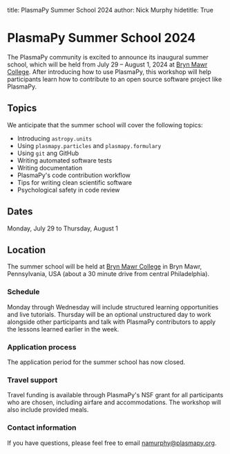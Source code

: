 title: PlasmaPy Summer School 2024
author: Nick Murphy
hidetitle: True

[Bryn Mawr College]: https://www.brynmawr.edu/about-college/visit-guide/maps-directions

# PlasmaPy Summer School 2024

The PlasmaPy community is excited to announce its inaugural summer
school, which will be held from July 29 – August 1, 2024 at
[Bryn Mawr College]. After introducing how to use PlasmaPy, this
workshop will help participants learn how to contribute to an open
source software project like PlasmaPy.

## Topics

We anticipate that the summer school will cover the following topics:

- Introducing `astropy.units`
- Using `plasmapy.particles` and `plasmapy.formulary`
- Using `git` ang GitHub
- Writing automated software tests
- Writing documentation
- PlasmaPy's code contribution workflow
- Tips for writing clean scientific software
- Psychological safety in code review

## Dates

Monday, July 29 to Thursday, August 1

## Location

The summer school will be held at [Bryn Mawr College] in Bryn Mawr,
Pennsylvania, USA (about a 30 minute drive from central Philadelphia).

### Schedule

Monday through Wednesday will include structured learning opportunities
and live tutorials. Thursday will be an optional unstructured day to
work alongside other participants and talk with PlasmaPy contributors
to apply the lessons learned earlier in the week.

### Application process

The application period for the summer school has now closed.

### Travel support

Travel funding is available through PlasmaPy's NSF grant for all
participants who are chosen, including airfare and accommodations. The
workshop will also include provided meals.

### Contact information

If you have questions, please feel free to email namurphy@plasmapy.org.
